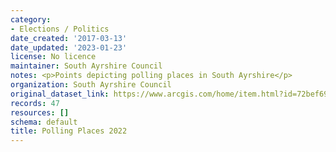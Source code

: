 ```yaml
---
category:
- Elections / Politics
date_created: '2017-03-13'
date_updated: '2023-01-23'
license: No licence
maintainer: South Ayrshire Council
notes: <p>Points depicting polling places in South Ayrshire</p>
organization: South Ayrshire Council
original_dataset_link: https://www.arcgis.com/home/item.html?id=72bef698f90b4da7b28ee403598e4403
records: 47
resources: []
schema: default
title: Polling Places 2022
---
```

